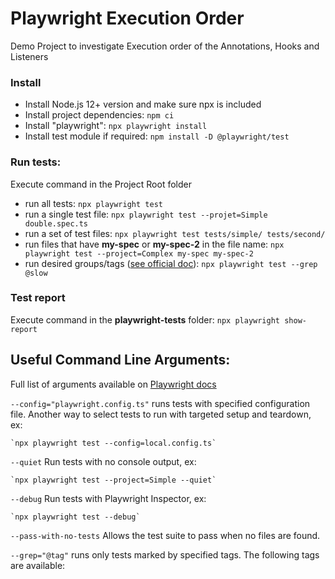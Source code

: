 # Playwright Execution Order 
Demo Project to investigate Execution order of the Annotations, Hooks and Listeners

### Install

* Install Node.js 12+ version and make sure npx is included
* Install project dependencies: `npm ci`
* Install "playwright": `npx playwright install`
* Install test module if required: `npm install -D @playwright/test`

### Run tests:
Execute command in the Project Root folder
* run all tests: `npx playwright test`
* run a single test file: `npx playwright test --projet=Simple double.spec.ts`
* run a set of test files: `npx playwright test tests/simple/ tests/second/`
* run files that have **my-spec** or **my-spec-2** in the file name: `npx playwright test --project=Complex my-spec my-spec-2`
* run desired groups/tags ([see official doc](https://playwright.dev/docs/test-cli)): `npx playwright test --grep @slow`

### Test report
Execute command in the **playwright-tests** folder: `npx playwright show-report`


## **Useful Command Line Arguments:**
Full list of arguments available on [Playwright docs](https://playwright.dev/docs/test-cli#reference)

`--config="playwright.config.ts"` runs tests with specified configuration file. Another way to select tests to run with targeted setup and teardown, ex:

    `npx playwright test --config=local.config.ts`

`--quiet`  Run tests with no console output, ex:

    `npx playwright test --project=Simple --quiet`

`--debug`  Run tests with Playwright Inspector, ex:

    `npx playwright test --debug`

`--pass-with-no-tests`  Allows the test suite to pass when no files are found.


`--grep="@tag"` runs only tests marked by specified tags. The following tags are available:

